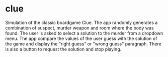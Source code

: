 # clue
Simulation of the classic boardgame Clue.
The app randomly generates a combination of suspect, murder weapon and room where the body was found.
The user is asked to select a solution to the murder from a dropdown menu.
The app compare the values of the user guess with the solution of the game and display the "right guess" or "wrong guess" paragraph.
There is also a button to request the solution and stop playing.
